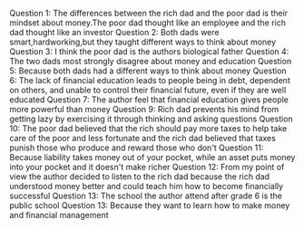 Question 1: The differences between the rich dad and the poor dad is their mindset about money.The poor dad thought like an employee and the rich dad thought like an investor 
Question 2: Both dads were smart,hardworking,but they taught different ways to think about money 
Question 3: I think the poor dad is the authors biological father
Question 4: The two dads most strongly disagree about money and education 
Question 5: Because both dads had a different ways to think about money
Question 6: The lack of financial education leads to people being in debt, dependent on others, and unable to control their financial future, even if they are well educated
Question 7: The author feel that financial education gives people more powerful than money 
Question 9: Rich dad prevents his mind from getting lazy by exercising it through thinking and asking questions
Question 10: The poor dad believed that the rich should pay more taxes to help take care of the poor and less fortunate and the rich dad believed that taxes punish those who produce and reward those who don't
Question 11: Because liability takes money out of your pocket, while an asset puts money into your pocket and it doesn't make richer
Question 12: From my point of view the author decided to listen to the rich dad because the rich dad understood money better and could teach him how to become financially successful
Question 13: The school the author attend after grade 6 is the public school
Question 13: Because they want to learn how to make money and financial management 
